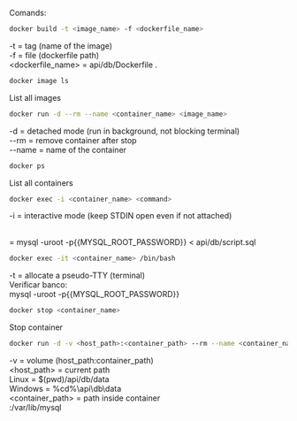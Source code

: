 Comands:

```bash
docker build -t <image_name> -f <dockerfile_name>
```
-t = tag (name of the image)
<br>-f = file (dockerfile path)
<br><dockerfile_name> = api/db/Dockerfile .

```bash
docker image ls
```
List all images

```bash
docker run -d --rm --name <container_name> <image_name>
```
-d = detached mode (run in background, not blocking terminal)
<br>--rm = remove container after stop
<br>--name = name of the container

```bash
docker ps
```
List all containers

```bash
docker exec -i <container_name> <command>
```
-i = interactive mode (keep STDIN open even if not attached)

<br><command> = mysql -uroot -p{{MYSQL_ROOT_PASSWORD}} < api/db/script.sql

```bash
docker exec -it <container_name> /bin/bash
```
-t = allocate a pseudo-TTY (terminal)
<br>Verificar banco:
<br>mysql -uroot -p{{MYSQL_ROOT_PASSWORD}}

```bash
docker stop <container_name>
```
Stop container

```bash
docker run -d -v <host_path>:<container_path> --rm --name <container_name> <image_name>
```
-v = volume (host_path:container_path)
<br><host_path> = current path
<br>    Linux = $(pwd)/api/db/data
<br>    Windows = %cd%\api\db\data
<br><container_path> = path inside container
<br>    :/var/lib/mysql
